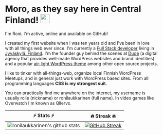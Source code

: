 # Moro, as they say here in Central Finland! <img src="https://user-images.githubusercontent.com/1534150/172605845-b63b82dc-cbff-46f1-b4b0-41c7db605ce8.gif" width="30">

I'm Roni. I'm active, online and available on GitHub!

I created my first website when I was ten years old and I've been in love with all things web ever since. I'm currently a [Full Stack developer](https://twitter.com/rolle/status/1300716606788702208) living in [Jyväskylä, Finland](https://visitjyvaskyla.fi/en). I'm the founder guy behind the scenes at [Dude](https://www.dude.fi) (a digital agency that provides well-made WordPress websites and brand identities) and a popular [air-light WordPress theme](https://github.com/digitoimistodude/air-light) among other open source projects.

I like to tinker with all-things-web, organize local Finnish WordPress Meetups, and in general just work with WordPress based sites. From all programming languages **CSS is my strongest suit**.

You can practically find me anywhere on the internet, my username is usually rolle (nickname) or ronilaukkarinen (full name). In video games like Overwatch I'm known as Qllervo.

⚡ Stats ⚡            |  🔥 Streak 🔥
:-------------------------:|:-------------------------:
![ronilaukkarinen's github stats](https://github-readme-stats.vercel.app/api?username=ronilaukkarinen&show_icons=true&count_private=true&hide_border=true&title_color=70a5fd&icon_color=bf91f3&text_color=38bdae&bg_color=ffffff00) |  [![GitHub Streak](http://github-readme-streak-stats.herokuapp.com?user=ronilaukkarinen&theme=tokyonight_duo&hide_border=true&background=ffffff00)](https://git.io/streak-stats)
